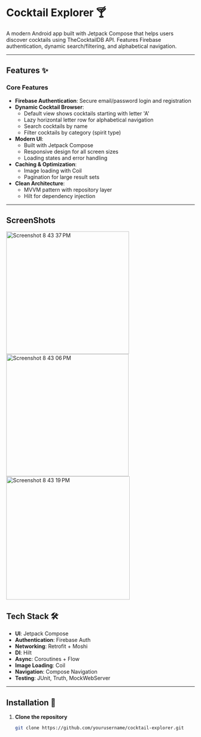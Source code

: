 # Cocktail Explorer 🍸

A modern Android app built with Jetpack Compose that helps users discover cocktails using TheCocktailDB API. Features Firebase authentication, dynamic search/filtering, and alphabetical navigation.

---

## Features ✨

### Core Features
- **Firebase Authentication**: Secure email/password login and registration
- **Dynamic Cocktail Browser**:
  - Default view shows cocktails starting with letter 'A'
  - Lazy horizontal letter row for alphabetical navigation
  - Search cocktails by name
  - Filter cocktails by category (spirit type)
- **Modern UI**:
  - Built with Jetpack Compose
  - Responsive design for all screen sizes
  - Loading states and error handling
- **Caching & Optimization**:
  - Image loading with Coil
  - Pagination for large result sets
- **Clean Architecture**:
  - MVVM pattern with repository layer
  - Hilt for dependency injection

---

## ScreenShots

<img width="328" alt="Screenshot 8 43 37 PM" src="https://github.com/user-attachments/assets/be48c7ba-19bb-4913-aee1-eac4ec127278" />
<img width="327" alt="Screenshot 8 43 06 PM" src="https://github.com/user-attachments/assets/bea3955a-ed96-4f27-97a9-09169d0f502a" />
<img width="330" alt="Screenshot 8 43 19 PM" src="https://github.com/user-attachments/assets/f183472b-28ef-4926-b6ad-00dccc3b030d" />




## Tech Stack 🛠️

- **UI**: Jetpack Compose
- **Authentication**: Firebase Auth
- **Networking**: Retrofit + Moshi
- **DI**: Hilt
- **Async**: Coroutines + Flow
- **Image Loading**: Coil
- **Navigation**: Compose Navigation
- **Testing**: JUnit, Truth, MockWebServer

---

## Installation 🚀

1. **Clone the repository**
   ```bash
   git clone https://github.com/yourusername/cocktail-explorer.git
